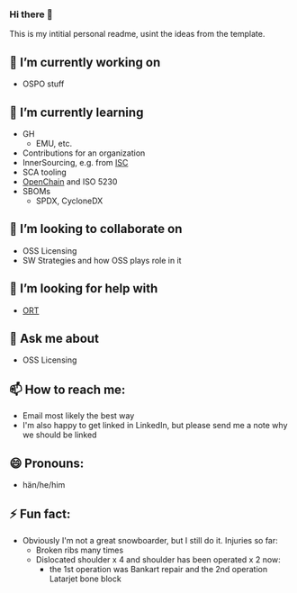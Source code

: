 ### Hi there 👋
This is my intitial personal readme, usint the ideas from the template. 

## 🔭 I’m currently working on
- OSPO stuff

## 🌱 I’m currently learning
- GH
  - EMU, etc.
- Contributions for an organization
- InnerSourcing, e.g. from [ISC](https://innersourcecommons.org/)
- SCA tooling
- [OpenChain](https://www.openchainproject.org/) and ISO 5230
- SBOMs
  - SPDX, CycloneDX

## 👯 I’m looking to collaborate on
- OSS Licensing
- SW Strategies and how OSS plays role in it

## 🤔 I’m looking for help with
- [ORT](https://github.com/oss-review-toolkit/ort)

## 💬 Ask me about
- OSS Licensing

## 📫 How to reach me:
- Email most likely the best way
- I'm also happy to get linked in LinkedIn, but please send me a note why we should be linked

## 😄 Pronouns:
- hän/he/him

## ⚡ Fun fact:
- Obviously I'm not a great snowboarder, but I still do it. Injuries so far:
  - Broken ribs many times
  - Dislocated shoulder x 4 and shoulder has been operated x 2 now:
    - the 1st operation was Bankart repair and the 2nd operation Latarjet bone block


<!--
**winterrocks/winterrocks** is a ✨ _special_ ✨ repository because its `README.md` (this file) appears on your GitHub profile.

Here are some ideas to get you started:

- 🔭 I’m currently working on ...
- 🌱 I’m currently learning ...
- 👯 I’m looking to collaborate on ...
- 🤔 I’m looking for help with ...
- 💬 Ask me about ...
- 📫 How to reach me: ...
- 😄 Pronouns: ...
- ⚡ Fun fact: ...
-->
